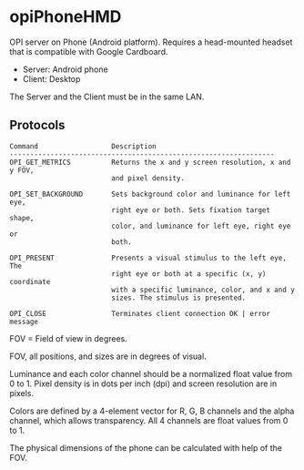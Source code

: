 # opiPhoneHMD
OPI server on Phone (Android platform). Requires a head-mounted headset that is compatible
with Google Cardboard.

- Server: Android phone
- Client: Desktop

The Server and the Client must be in the same LAN.

## Protocols

    Command                  Description                 
    -----------------------------------------------------------------
    OPI_GET_METRICS          Returns the x and y screen resolution, x and y FOV,
                             and pixel density.

    OPI_SET_BACKGROUND       Sets background color and luminance for left eye,
                             right eye or both. Sets fixation target shape,
                             color, and luminance for left eye, right eye or
                             both.

    OPI_PRESENT              Presents a visual stimulus to the left eye, The
                             right eye or both at a specific (x, y) coordinate
                             with a specific luminance, color, and x and y
                             sizes. The stimulus is presented.

    OPI_CLOSE                Terminates client connection OK | error message    

FOV = Field of view in degrees.

FOV, all positions, and sizes are in degrees of visual.

Luminance and each color channel should be a normalized float value from 0 to 1.
Pixel density is in dots per inch (dpi) and screen resolution are in pixels.

Colors are defined by a 4-element vector for R, G, B channels and the alpha
channel, which allows transparency. All 4 channels are float values from 0 to 1.

The physical dimensions of the phone can be calculated with help of the FOV.
